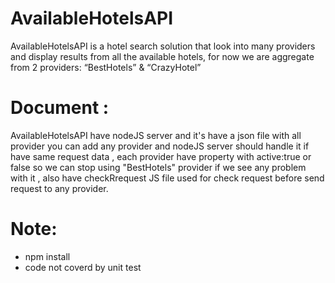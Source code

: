 # AvailableHotelsAPI
AvailableHotelsAPI is a hotel search solution that look into many providers and display results
from all the available hotels, for now we are aggregate from 2 providers: “BestHotels” &amp;
“CrazyHotel”

# Document :
AvailableHotelsAPI have nodeJS server and it's have a json file with all provider you can add any provider and nodeJS server should handle it if have same request data , each provider have property with active:true or false so we can stop using "BestHotels" provider if we see any problem with it , also have checkRrequest JS file used for check request before send request to any provider.

# Note:
  * npm install
  * code not coverd by unit test
